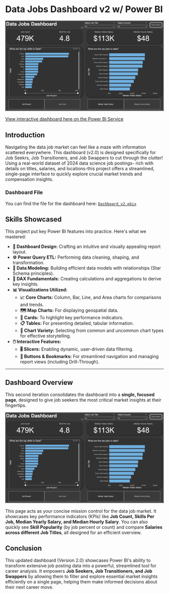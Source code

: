 # Data Jobs Dashboard v2 w/ Power BI

![Dashboard_1](/images/Dashboard_v2.jpg)

[View interactive dashboard here on the Power BI Service](https://app.powerbi.com/view?r=eyJrIjoiZGZmOTU3YjctOTg2Ni00MGRkLTgxNjctNmUzZDliN2MxOGNkIiwidCI6IjRjMjZlMjczLWQzMGMtNGRiNi1hYjliLTI1NDFiY2MyMTQ1NiIsImMiOjZ9)


## Introduction

Navigating the data job market can feel like a maze with information scattered everywhere. This dashboard (v2.0) is designed specifically for Job Seekrs, Job Transitioners, and Job Swappers to cut through the clutter! Using a real-world dataset of 2024 data science  job postings- rich with details on titles, salaries, and locations-this project offers a streamlined, single-page interface to quickly explore crucial market trends and compensation insights.

### Dashboard File
You can find the file for the dashboard here: [`Dashboard_v2.pbix`](/Data_Jobs_V2/Data_Jobs_Dashboard_v2.pbix)  

## Skills Showcased

This project put key Power BI features into practice. Here's what we mastered:

* **🎨 Dashboard Design:** Crafting an intuitive and visually appealing report layout.
* **⚙️ Power Query ETL:** Performing data cleaning, shaping, and transformation.
* **🔗 Data Modeling:** Building efficient data models with relationships (Star Schema principles).
* **🧮 DAX Fundamentals:** Creating calculations and aggregations to derive key insights.
* **📊 Visualizations Utilized:**
    * **📈 Core Charts:** Column, Bar, Line, and Area charts for comparisons and trends.
    * **🗺️ Map Charts:** For displaying geospatial data.
    * **🔢 Cards:** To highlight key performance indicators.
    * **📋 Tables:** For presenting detailed, tabular information.
    * **🎨 Chart Variety:** Selecting from common and uncommon chart types for effective storytelling.
* **🖱️ Interactive Features:**
    * **🎚️ Slicers:** Enabling dynamic, user-driven data filtering.
    * **🔘 Buttons & Bookmarks:** For streamlined navigation and managing report views (including Drill-Through).
---

## Dashboard Overview

This second iteration consolidates the dashboard into a **single, focused page**, designed to give job seekers the most critical market insights at their fingertips.

![Dashboard_1](/images/Dashboard_v2.jpg) 

This page acts as your concise mission control for the data job market. It showcases key performance indicators (KPIs) like **Job Count, Skills Per Job, Median Yearly Salary, and Median Hourly Salary**. You can also quickly see **Skill Popularity** (by job percent or count) and compare **Salaries across different Job Titles**, all designed for an efficient overview.

## Conclusion

This updated dashboard (Version 2.0) showcases Power BI's ability to transform extensive job posting data into a powerful, streamlined tool for career analysis. It empowers **Job Seekers, Job Transitioners, and Job Swappers** by allowing them to filter and explore essential market insights efficiently on a single page, helping them make informed decisions about their next career move.